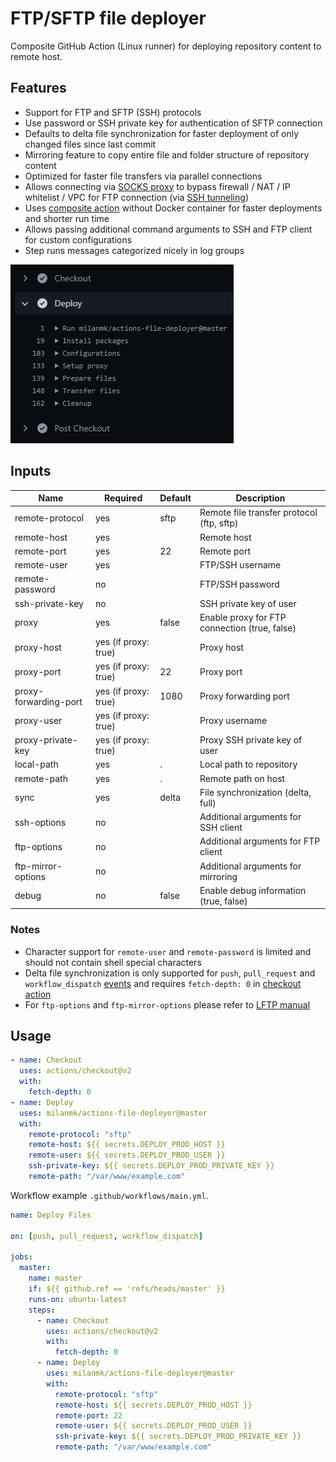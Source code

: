 # FTP/SFTP file deployer

Composite GitHub Action (Linux runner) for deploying repository content to remote host.

## Features

- Support for FTP and SFTP (SSH) protocols
- Use password or SSH private key for authentication of SFTP connection
- Defaults to delta file synchronization for faster deployment of only changed files since last commit
- Mirroring feature to copy entire file and folder structure of repository content
- Optimized for faster file transfers via parallel connections
- Allows connecting via [SOCKS proxy](https://en.wikipedia.org/wiki/SOCKS) to bypass firewall / NAT / IP whitelist / VPC for FTP connection (via [SSH tunneling](https://www.ssh.com/academy/ssh/tunneling))
- Uses [composite action](https://docs.github.com/en/actions/creating-actions/about-actions#types-of-actions) without Docker container for faster deployments and shorter run time
- Allows passing additional command arguments to SSH and FTP client for custom configurations
- Step runs messages categorized nicely in log groups

![Workflow screenshot](./screenshot.png)

## Inputs

| Name                  | Required             | Default | Description                                   |
|-----------------------|----------------------|---------|-----------------------------------------------|
| remote-protocol       | yes                  | sftp    | Remote file transfer protocol (ftp, sftp)     |
| remote-host           | yes                  |         | Remote host                                   |
| remote-port           | yes                  | 22      | Remote port                                   |
| remote-user           | yes                  |         | FTP/SSH username                              |
| remote-password       | no                   |         | FTP/SSH password                              |
| ssh-private-key       | no                   |         | SSH private key of user                       |
| proxy                 | yes                  | false   | Enable proxy for FTP connection (true, false) |
| proxy-host            | yes (if proxy: true) |         | Proxy host                                    |
| proxy-port            | yes (if proxy: true) | 22      | Proxy port                                    |
| proxy-forwarding-port | yes (if proxy: true) | 1080    | Proxy forwarding port                         |
| proxy-user            | yes (if proxy: true) |         | Proxy username                                |
| proxy-private-key     | yes (if proxy: true) |         | Proxy SSH private key of user                 |
| local-path            | yes                  | .       | Local path to repository                      |
| remote-path           | yes                  | .       | Remote path on host                           |
| sync                  | yes                  | delta   | File synchronization (delta, full)            |
| ssh-options           | no                   |         | Additional arguments for SSH client           |
| ftp-options           | no                   |         | Additional arguments for FTP client           |
| ftp-mirror-options    | no                   |         | Additional arguments for mirroring            |
| debug                 | no                   | false   | Enable debug information (true, false)        |

### Notes

- Character support for `remote-user` and `remote-password` is limited and should not contain shell special characters
- Delta file synchronization is only supported for `push`, `pull_request` and `workflow_dispatch` [events](https://docs.github.com/en/actions/reference/events-that-trigger-workflows) and requires `fetch-depth: 0` in [checkout action](https://github.com/actions/checkout)
- For `ftp-options` and `ftp-mirror-options` please refer to [LFTP manual](https://lftp.yar.ru/lftp-man.html)

## Usage

```yml
- name: Checkout
  uses: actions/checkout@v2
  with:
    fetch-depth: 0
- name: Deploy
  uses: milanmk/actions-file-deployer@master
  with:
    remote-protocol: "sftp"
    remote-host: ${{ secrets.DEPLOY_PROD_HOST }}
    remote-user: ${{ secrets.DEPLOY_PROD_USER }}
    ssh-private-key: ${{ secrets.DEPLOY_PROD_PRIVATE_KEY }}
    remote-path: "/var/www/example.com"
```

Workflow example `.github/workflows/main.yml`.

```yml
name: Deploy Files

on: [push, pull_request, workflow_dispatch]

jobs:
  master:
    name: master
    if: ${{ github.ref == 'refs/heads/master' }}
    runs-on: ubuntu-latest
    steps:
      - name: Checkout
        uses: actions/checkout@v2
        with:
          fetch-depth: 0
      - name: Deploy
        uses: milanmk/actions-file-deployer@master
        with:
          remote-protocol: "sftp"
          remote-host: ${{ secrets.DEPLOY_PROD_HOST }}
          remote-port: 22
          remote-user: ${{ secrets.DEPLOY_PROD_USER }}
          ssh-private-key: ${{ secrets.DEPLOY_PROD_PRIVATE_KEY }}
          remote-path: "/var/www/example.com"
```
